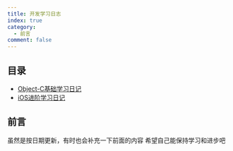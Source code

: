 ```yaml
---
title: 开发学习日志
index: true
category:
  - 前言
comment: false
---
```


## 目录

- [Object-C基础学习日记](Objective-C基础学习日记.md)
- [iOS进阶学习日记](站在巨人的肩膀上-IOS开发进阶日记.md)

## 前言
虽然是按日期更新，有时也会补充一下前面的内容
希望自己能保持学习和进步吧